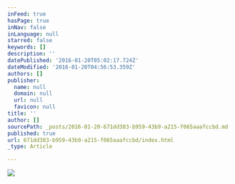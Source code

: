 ```yaml
---
inFeed: true
hasPage: true
inNav: false
inLanguage: null
starred: false
keywords: []
description: ''
datePublished: '2016-01-20T05:02:17.724Z'
dateModified: '2016-01-20T04:56:53.359Z'
authors: []
publisher:
  name: null
  domain: null
  url: null
  favicon: null
title: ''
author: []
sourcePath: _posts/2016-01-20-671dd383-b959-43b9-a215-f065aaafccbd.md
published: true
url: 671dd383-b959-43b9-a215-f065aaafccbd/index.html
_type: Article

---
```

![](https://the-grid-user-content.s3-us-west-2.amazonaws.com/c08ac734-0b39-4ea9-85c2-ed89c427e04d.jpg)